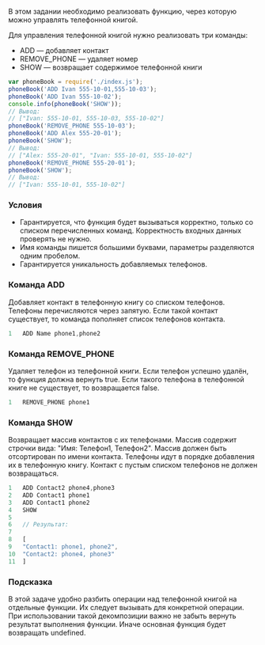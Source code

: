 В этом задании необходимо реализовать функцию, через которую можно управлять телефонной книгой.

Для управления телефонной книгой нужно реализовать три команды:

- ADD — добавляет контакт
- REMOVE_PHONE — удаляет номер
- SHOW — возвращает содержимое телефонной книги

```JavaScript
var phoneBook = require('./index.js');
phoneBook('ADD Ivan 555-10-01,555-10-03');
phoneBook('ADD Ivan 555-10-02');
console.info(phoneBook('SHOW'));
// Вывод:
// ["Ivan: 555-10-01, 555-10-03, 555-10-02"]
phoneBook('REMOVE_PHONE 555-10-03');
phoneBook('ADD Alex 555-20-01');
phoneBook('SHOW');
// Вывод:
// ["Alex: 555-20-01", "Ivan: 555-10-01, 555-10-02"]
phoneBook('REMOVE_PHONE 555-20-01');
phoneBook('SHOW');
// Вывод:
// ["Ivan: 555-10-01, 555-10-02"]
```
### Условия
- Гарантируется, что функция будет вызываться корректно, только со списком перечисленных команд. Корректность входных данных проверять не нужно.
- Имя команды пишется большими буквами, параметры разделяются одним пробелом.
- Гарантируется уникальность добавляемых телефонов.

### Команда ADD
Добавляет контакт в телефонную книгу со списком телефонов. Телефоны перечисляются через запятую. Если такой контакт существует, то команда пополняет список телефонов контакта.

```JavaScript
1   ADD Name phone1,phone2
```

### Команда REMOVE_PHONE
Удаляет телефон из телефонной книги. Если телефон успешно удалён, то функция должна вернуть true. Если такого телефона в телефонной книге не существует, то возвращается false.
```JavaScript
1   REMOVE_PHONE phone1
```

### Команда SHOW
Возвращает массив контактов с их телефонами. Массив содержит строчки вида: "Имя: Телефон1, Телефон2". Массив должен быть отсортирован по имени контакта. Телефоны идут в порядке добавления их в телефонную книгу. Контакт с пустым списком телефонов не должен возвращаться.
```JavaScript
1   ADD Contact2 phone4,phone3
2   ADD Contact1 phone1
3   ADD Contact1 phone2
4   SHOW
5
6   // Результат:
7
8   [
9   "Contact1: phone1, phone2",
10  "Contact2: phone4, phone3"
11  ]
```

### Подсказка
В этой задаче удобно разбить операции над телефонной книгой на отдельные функции. Их следует вызывать для конкретной операции. При использовании такой декомпозиции важно не забыть вернуть результат выполнения функции. Иначе основная функция будет возвращать undefined.
